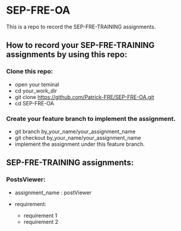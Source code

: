 # SEP-FRE-OA

This is a repo to record the SEP-FRE-TRAINING assignments.

## How to record your SEP-FRE-TRAINING assignments by using this repo:

### Clone this repo:

- open your teminal
- cd your_work_dir
- git clone https://github.com/Patrick-FRE/SEP-FRE-OA.git
- cd SEP-FRE-OA

### Create your feature branch to implement the assignment.

- git branch by_your_name/your_assignment_name
- git checkout by_your_name/your_assignment_name
- implement the assignment under this feature branch.

## SEP-FRE-TRAINING assignments:

### PostsViewer:

- assignment_name
  : postViewer

- requirement:
  - requirement 1
  - requirement 2
